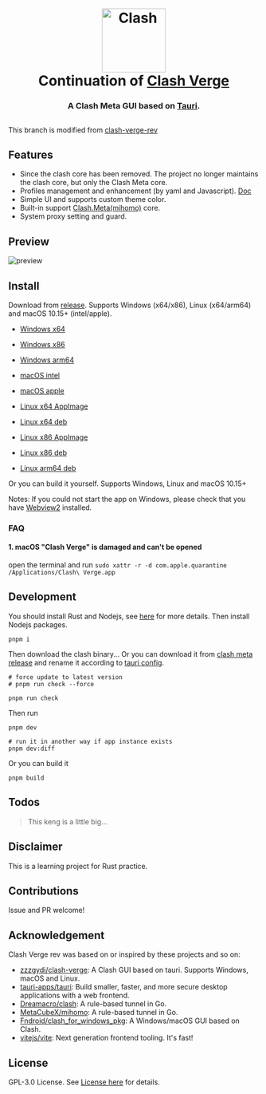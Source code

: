 <h1 align="center">
  <img src="./src/assets/image/logo.png" alt="Clash" width="128" />
  <br>
  Continuation of <a href="https://github.com/zzzgydi/clash-verge">Clash Verge</a>
  <br>
</h1>

<h3 align="center">
A Clash Meta GUI based on <a href="https://github.com/tauri-apps/tauri">Tauri</a>.
</h3>

##

This branch is modified from [clash-verge-rev](https://github.com/MetaCubeX/clash-verge)

## Features

- Since the clash core has been removed. The project no longer maintains the clash core, but only the Clash Meta core.
- Profiles management and enhancement (by yaml and Javascript). [Doc](https://clash-verge-rev.github.io)
- Simple UI and supports custom theme color.
- Built-in support [Clash.Meta(mihomo)](https://github.com/MetaCubeX/mihomo) core.
- System proxy setting and guard.

## Preview

![preview](./docs/preview.gif)

## Install

Download from [release](https://github.com/MetaCubeX/clash-verge/releases). Supports Windows (x64/x86), Linux (x64/arm64) and macOS 10.15+ (intel/apple).

- [Windows x64](https://github.com/MetaCubeX/clash-verge/releases/download/v1.4.8/Clash.Verge_1.4.8_x64-setup.exe)
- [Windows x86](https://github.com/MetaCubeX/clash-verge/releases/download/v1.4.8/Clash.Verge_1.4.8_x86-setup.exe)
- [Windows arm64](https://github.com/MetaCubeX/clash-verge/releases/download/v1.4.8/Clash.Verge_1.4.8_arm64-setup.exe)

- [macOS intel](https://github.com/MetaCubeX/clash-verge/releases/download/v1.4.8/Clash.Verge_1.4.8_x64.dmg)
- [macOS apple](https://github.com/MetaCubeX/clash-verge/releases/download/v1.4.8/Clash.Verge_1.4.8_aarch64.dmg)

- [Linux x64 AppImage](https://github.com/MetaCubeX/clash-verge/releases/download/v1.4.8/clash-verge_1.4.8_amd64.AppImage)
- [Linux x64 deb](https://github.com/MetaCubeX/clash-verge/releases/download/v1.4.8/clash-verge_1.4.8_amd64.deb)
- [Linux x86 AppImage](https://github.com/MetaCubeX/clash-verge/releases/download/v1.4.8/clash-verge_1.4.8_i386.AppImage)
- [Linux x86 deb](https://github.com/MetaCubeX/clash-verge/releases/download/v1.4.8/clash-verge_1.4.8_i386.deb)
- [Linux arm64 deb](https://github.com/MetaCubeX/clash-verge/releases/download/v1.4.8/clash-verge_1.4.8_arm64.deb)

Or you can build it yourself. Supports Windows, Linux and macOS 10.15+

Notes: If you could not start the app on Windows, please check that you have [Webview2](https://developer.microsoft.com/en-us/microsoft-edge/webview2/#download-section) installed.

### FAQ

#### 1. **macOS** "Clash Verge" is damaged and can't be opened

open the terminal and run `sudo xattr -r -d com.apple.quarantine /Applications/Clash\ Verge.app`

## Development

You should install Rust and Nodejs, see [here](https://tauri.app/v1/guides/getting-started/prerequisites) for more details. Then install Nodejs packages.

```shell
pnpm i
```

Then download the clash binary... Or you can download it from [clash meta release](https://github.com/MetaCubeX/Clash.Meta/releases) and rename it according to [tauri config](https://tauri.app/v1/api/config#bundleconfig.externalbin).

```shell
# force update to latest version
# pnpm run check --force

pnpm run check
```

Then run

```shell
pnpm dev

# run it in another way if app instance exists
pnpm dev:diff
```

Or you can build it

```shell
pnpm build
```

## Todos

> This keng is a little big...

## Disclaimer

This is a learning project for Rust practice.

## Contributions

Issue and PR welcome!

## Acknowledgement

Clash Verge rev was based on or inspired by these projects and so on:

- [zzzgydi/clash-verge](https://github.com/zzzgydi/clash-verge): A Clash GUI based on tauri. Supports Windows, macOS and Linux.
- [tauri-apps/tauri](https://github.com/tauri-apps/tauri): Build smaller, faster, and more secure desktop applications with a web frontend.
- [Dreamacro/clash](https://github.com/Dreamacro/clash): A rule-based tunnel in Go.
- [MetaCubeX/mihomo](https://github.com/MetaCubeX/mihomo): A rule-based tunnel in Go.
- [Fndroid/clash_for_windows_pkg](https://github.com/Fndroid/clash_for_windows_pkg): A Windows/macOS GUI based on Clash.
- [vitejs/vite](https://github.com/vitejs/vite): Next generation frontend tooling. It's fast!

## License

GPL-3.0 License. See [License here](./LICENSE) for details.

